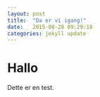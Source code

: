 ```yaml
---
layout: post
title:  "Da er vi igang!"
date:   2015-08-28 09:29:18
categories: jekyll update
---
```

<h1>Hallo</h1>
Dette er en test.
